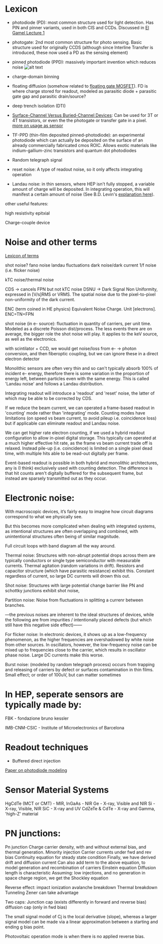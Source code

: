 # Lexicon
- photodiode (PD): most common structure used for light detection. Has PIN and pinner variants, used in both CIS and CCDs. Discussed in [El Gamel Lecture 1](https://isl.stanford.edu/~abbas/ee392b/lect01.pdf)

- photogate: 2nd most common structure for photo sensing. Basic structure used for originally CCDS (although since Interline Transfer is introduced, these now used a PD as the sensing element)

- pinned photodiode (PPD): massively important invention which reduces noise 
![alt text](images/pinned.png)


- charge-domain binning









- floating diffusion (somehow related to [floating gate MOSFET](https://en.wikipedia.org/wiki/Floating-gate_MOSFET)). FD is where charge stored for readout, modeled as parasitic diode + parasitic gate gap and parasitic drain/source?

- deep trench isolation (DTI)

- [Surface-Channel Versus Buried-Channel Devices](https://www.iue.tuwien.ac.at/phd/habas/node9.html): Can be used for 3T or 4T transistors, or even the the photogate or transfer gate in a pixel. [more on usage as sensor](http://www.cse.msu.edu/~stockman/CV/Figures/Fig2/CCD)

- TF-PPD (thin-film deposited pinned-photodiode): an experimental photodiode which can actually be deposited on the surface of an already commercially fabricated cmos ROIC. Allows exotic materials like indium-gallium-zinc transistors and quantum dot photodiodes


- Random telegraph signal

- reset noise: A type of readout noise, so it only affects integrating operation

- Landau noise: in thin sensors, where HEP isn't fully stopped, a variable amount of charge will be deposited. In integrating operation, this will manifest a certain amount of noise (See B.D. Levin's [explanation here](https://iopscience.iop.org/article/10.1088/2515-7639/ac0ff9#jpmaterac0ff9s1-3)).




other useful features:

high resistivity epitxial


Charge-couple device 


# Noise and other terms
[Lexicon of terms](https://caeleste.be/lexicon/)

shot noise?
fano noise
landau fluctuations
dark noise/dark current
1/f noise (i.e. flicker noise)

kTC noise/thermal noise

CDS -> cancels FPN but not kTC noise
DSNU -> Dark Signal Non Uniformity, expressed in [V/s]RMS or VRMS. The spatial noise due to the pixel-to-pixel non-uniformity of the dark current.

ENC	(term coined in HE physics) Equivalent Noise Charge. Unit [electrons]. ENC=TN+FPN


shot noise (in e- source): fluctuation in quantity of carriers, per unit time. Modeled 	 as a discrete Poisson dist/process. The less events there are on average, the bigger role the shot noise will play. It applies to the keV source, as well as the electronics.

with scintilator + CCD, we would get noise/loss from e- -> photon conversion, and then fiberoptic coupling, but we can ignore these in a direct electron detector

Monolithic sensors are often very thin and so can't typically absorb 100% of incident e- energy, therefore there is some variation in the proportion of energy left, between particles even with the same energy. This is called 'Landau noise' and follows a Landau distribution.

Integrating readout will introduce a 'readout' and 'reset' noise, the latter of which may be able to be corrected by CDS.

If we reduce the beam current, we can operated a frame-based readout in 'counting' mode rather than 'integrating' mode. Counting modes have limitations (on speed vs beam current, to avoid pileup i.e. coincidence loss) but if applicable can eliminate readout and Landau noise.

We can get higher rate electron counting, if we used a hybrid readout configuration to allow in-pixel digital storage. This typically can operated at a much higher effective hit rate, as the frame vs beam current trade off is relaxed. Instead pile-up (i.e. coincidence) is limited on a single pixel dead time, with multiple hits able to be read-out digitally per frame.

Event-based readout is possible in both hybrid and monolithic architectures, any is (I think) exclusively used with counting detection. The difference is that hit counts aren't digitally buffered for the subsequent frame, but instead are sparsely transmitted out as they occur.


# Electronic noise:

With macroscopic devices, it’s fairly easy to imagine how circuit diagrams correspond to what we physically see.

But this becomes more complicated when dealing with integrated systems, as intentional structures are often overlapping and combined, with unintentional structures often being of similar magnitude.

Full circuit loops with band diagram all the way around.



Thermal noise: Structures with non-abrupt potential drops across them are typically conductors or single type semiconductor with measurable currents. Thermal agitation (random variations in drift). Resistors and capacitor structure (which have parasitic resistance) exhibit this. Constant regardless of current, so large DC currents will drown this out.

Shot noise: Structures with large potential change barrier like PN and schottky junctions exhibit shot noise,

Partition noise:
Noise from fluctuations in splitting a currenr between branches.

—the previous noises are inherent to the ideal structures of devices, while the following are from impurities / intentionally placed defects (but which still have this negative side effect)——

For flicker noise: In electronic devices, it shows up as a low-frequency phenomenon, as the higher frequencies are overshadowed by white noise from other sources. In oscillators, however, the low-frequency noise can be mixed up to frequencies close to the carrier, which results in oscillator phase noise. Large DC currents make this worse.

Burst noise: (modeled by random telegraph process) occurs from trapping and releasing of carriers by defect or surfaces contamination in thin films. Small effect; or order of 100uV, but can matter sometimes


# In HEP, seperate sensors are typically made by:

FBK - fondazione bruno kessler

IMB-CNM-CSIC - Institute of Microelectronics of Barcelona



# Readout techniques

- Buffered direct injection

[Paper on photodiode modeling](https://apps.citius.usc.es/fd/media/publications/1344/final/tese_beatrizblanco_20210618112104311.pdf)



# Sensor Material Systems
HgCdTe (MCT or CMT) - MIR, 
InGaAs - NIR
Ge - X-ray, Visible and NIR
Si - X-ray, Visible, NIR
SiC - X-ray and UV
CdZeTe & CdTe - X-ray and Gamma, 'high-Z' material



# PN junctions:

Pn junction
Charge carrier density, with and without external bias, and thermal generation.
Minority injection
Carrier currents under fwd and rev bias
Continuity equation for steady state condition
Finally, we have derived drift and diffusion current
Can also add term to the above equation, to model generation and recombination of carriers
Einstein equation
Diffusion length is characteristic
Assuming: low injections, and no generation in space charge region, we get the Shockley equation


Reverse effect:
impact ionization avalanche breakdown
Thermal breakdown
Tunneling
Zener can take advantage


Two caps:
Junction cap (exists differently in forward and reverse bias)
diffusion cap (only in fwd bias)

The small signal model of Cj is the local derivative (slope), whereas a larger signal model can be made via a linear approximation between a starting and ending g bias point.

Photovoltaic operation mode is when there is no applied reverse bias.